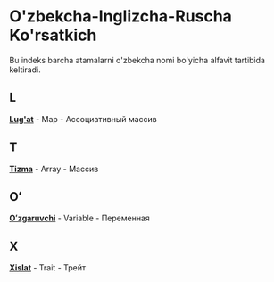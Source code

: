 # O'zbekcha-Inglizcha-Ruscha Ko'rsatkich

Bu indeks barcha atamalarni o'zbekcha nomi bo'yicha alfavit tartibida keltiradi.

## L
[**Lug'at**](../terms/map.md) - Map - Ассоциативный массив

## T
[**Tizma**](../terms/array.md) - Array - Массив

## Oʻ
[**Oʻzgaruvchi**](../terms/variable.md) - Variable - Переменная

## X
[**Xislat**](../terms/trait.md) - Trait - Трейт
